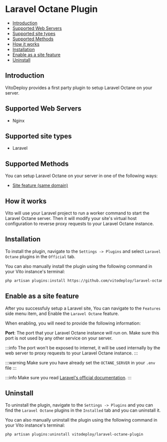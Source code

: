 # Laravel Octane Plugin

- [Introduction](#introduction)
- [Supported Web Servers](#supported-web-servers)
- [Supported site types](#supported-site-types)
- [Supported Methods](#supported-methods)
- [How it works](#how-it-works)
- [Installation](#installation)
- [Enable as a site feature](#enable-as-a-site-feature)
- [Uninstall](#uninstall)

## Introduction

VitoDeploy provides a first party plugin to setup Laravel Octane on your server.

## Supported Web Servers

- Nginx

## Supported site types

- Laravel

## Supported Methods

You can setup Laravel Octane on your server in one of the following ways:

- [Site feature (same domain)](#enable-as-a-site-feature)

## How it works

Vito will use your Laravel project to run a worker command to start the Laravel Octane server. Then it will modify your site's virtual host configuration to reverse proxy requests to your Laravel Octane instance.

## Installation

To install the plugin, navigate to the `Settings -> Plugins` and select `Laravel Octane` plugins in the `Official` tab.

You can also manually install the plugin using the following command in your Vito instance's terminal:

```bash
php artisan plugins:install https://github.com/vitodeploy/laravel-octane-plugin
```

## Enable as a site feature

After you successfuly setup a Laravel site, You can navigate to the `Features` side menu item, and Enable the `Laravel Octane` feature.

When enabling, you will need to provide the following information:

**Port**: The port that your Laravel Octane instance will run on. Make sure this port is not used by any other service on your server.

:::info
The port won't be exposed to internet, it will be used internally by the web server to proxy requests to your Laravel Octane instance.
:::

:::warning
Make sure you have already set the `OCTANE_SERVER` in your `.env` file
:::

:::info
Make sure you read [Laravel's official documentation](https://laravel.com/docs/12.x/octane).
:::

## Uninstall

To uninstall the plugin, navigate to the `Settings -> Plugins` and you can find the `Laravel Octane` plugins in the `Installed` tab and you can uninstall it.

You can also manually uninstall the plugin using the following command in your Vito instance's terminal:

```bash
php artisan plugins:uninstall vitodeploy/laravel-octane-plugin
```
